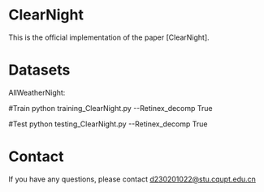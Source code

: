 # ClearNight
This is the official implementation of the paper [ClearNight].

# Datasets
AllWeatherNight:

#Train
python training_ClearNight.py --Retinex_decomp True

#Test
python testing_ClearNight.py --Retinex_decomp True

# Contact
If you have any questions, please contact d230201022@stu.cqupt.edu.cn
